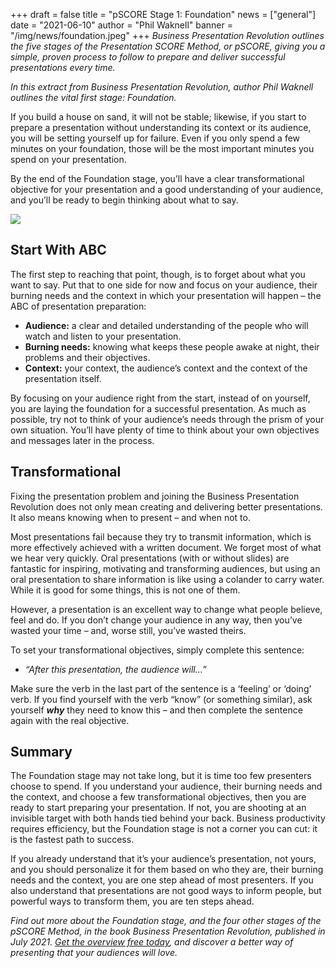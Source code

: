 +++
draft = false
title = "pSCORE Stage 1: Foundation"
news = ["general"]
date = "2021-06-10"
author = "Phil Waknell"
banner = "/img/news/foundation.jpeg"
+++
*Business Presentation Revolution outlines the five stages of the Presentation SCORE Method, or pSCORE, giving you a simple, proven process to follow to prepare and deliver successful presentations every time.*

*In this extract from Business Presentation Revolution, author Phil Waknell outlines the vital first stage: Foundation.*

If you build a house on sand, it will not be stable; likewise, if you start to prepare a presentation without understanding its context or its audience, you will be setting yourself up for failure. Even if you only spend a few minutes on your foundation, those will be the most important minutes you spend on your presentation.

By the end of the Foundation stage, you’ll have a clear transformational objective for your presentation and a good understanding of your audience, and you’ll be ready to begin thinking about what to say.

![](/img/news/foundation.jpeg)

## Start With ABC

The first step to reaching that point, though, is to forget about what you want to say. Put that to one side for now and focus on your audience, their burning needs and the context in which your presentation will happen – the ABC of presentation preparation:

* **Audience:** a clear and detailed understanding of the people who will watch and listen to your presentation.
* **Burning needs:** knowing what keeps these people awake at night, their problems and their objectives.
* **Context:** your context, the audience’s context and the context of the presentation itself.

By focusing on your audience right from the start, instead of on yourself, you are laying the foundation for a successful presentation. As much as possible, try not to think of your audience’s needs through the prism of your own situation. You’ll have plenty of time to think about your own objectives and messages later in the process.

## Transformational

Fixing the presentation problem and joining the Business Presentation Revolution does not only mean creating and delivering better presentations. It also means knowing when to present – and when not to.

Most presentations fail because they try to transmit information, which is more effectively achieved with a written document. We forget most of what we hear very quickly. Oral presentations (with or without slides) are fantastic for inspiring, motivating and transforming audiences, but using an oral presentation to share information is like using a colander to carry water. While it is good for some things, this is not one of them. 

However, a presentation is an excellent way to change what people believe, feel and do. If you don’t change your audience in any way, then you’ve wasted your time – and, worse still, you’ve wasted theirs. 

To set your transformational objectives, simply complete this sentence:

* *“After this presentation, the audience will…”*

Make sure the verb in the last part of the sentence is a ‘feeling’ or ‘doing’ verb. If you find yourself with the verb “know” (or something similar), ask yourself ***why*** they need to know this – and then complete the sentence again with the real objective.

## Summary

The Foundation stage may not take long, but it is time too few presenters choose to spend. If you understand your audience, their burning needs and the context, and choose a few transformational objectives, then you are ready to start preparing your presentation. If not, you are shooting at an invisible target with both hands tied behind your back. Business productivity requires efficiency, but the Foundation stage is not a corner you can cut: it is the fastest path to success.

If you already understand that it’s your audience’s presentation, not yours, and you should personalize it for them based on who they are, their burning needs and the context, you are one step ahead of most presenters. If you also understand that presentations are not good ways to inform people, but powerful ways to transform them, you are ten steps ahead.

*Find out more about the Foundation stage, and the four other stages of the pSCORE Method, in the book Business Presentation Revolution, published in July 2021. [Get the overview free today](http://book.businesspresentationrevolution.com), and discover a better way of presenting that your audiences will love.*